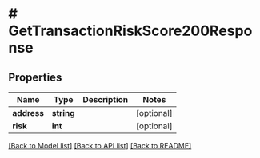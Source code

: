 # # GetTransactionRiskScore200Response

## Properties

Name | Type | Description | Notes
------------ | ------------- | ------------- | -------------
**address** | **string** |  | [optional]
**risk** | **int** |  | [optional]

[[Back to Model list]](../../README.md#models) [[Back to API list]](../../README.md#endpoints) [[Back to README]](../../README.md)
